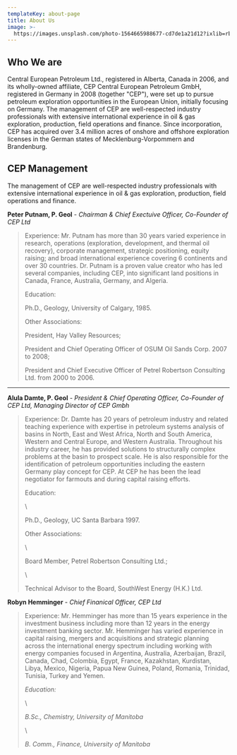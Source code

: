 ```yaml
---
templateKey: about-page
title: About Us
image: >-
  https://images.unsplash.com/photo-1564665988677-cd7de1a21d12?ixlib=rb-1.2.1&ixid=eyJhcHBfaWQiOjEyMDd9&auto=format&fit=crop&w=1350&q=80
---
```

## Who We are

Central European Petroleum Ltd., registered in Alberta, Canada in 2006, and its wholly-owned affiliate, CEP Central European Petroleum GmbH, registered in Germany in 2008 (together "CEP"), were set up to pursue petroleum exploration opportunities in the European Union, initially focusing on Germany. The management of CEP are well-respected industry professionals with extensive international experience in oil & gas exploration, production, field operations and finance. Since incorporation, CEP has acquired over 3.4 million acres of onshore and offshore exploration licenses in the German states of Mecklenburg-Vorpommern and Brandenburg.

## CEP Management

The management of CEP are well-respected industry professionals with extensive international experience in oil & gas exploration, production, field operations and finance.

**Peter Putnam, P. Geol** - _Chairman & Chief Exectuive Officer, Co-Founder of CEP Ltd_

> Experience: Mr. Putnam has more than 30 years varied experience in research, operations (exploration, development, and thermal oil recovery), corporate management, strategic positioning, equity raising; and broad international experience covering 6 continents and over 30 countries. Dr. Putnam is a proven value creator who has led several companies, including CEP, into significant land positions in Canada, France, Australia, Germany, and Algeria.
>
> Education:
>
> Ph.D., Geology, University of Calgary, 1985.
>
> Other Associations:
>
> President, Hay Valley Resources;
>
> President and Chief Operating Officer of OSUM Oil Sands Corp. 2007 to 2008;
>
> President and Chief Executive Officer of Petrel Robertson Consulting Ltd. from 2000 to 2006.
>
>

****

**Alula Damte, P. Geol** - _President & Chief Operating Officer, Co-Founder of CEP Ltd, Managing Director of  CEP Gmbh_

> Experience: Dr. Damte has 20 years of petroleum industry and related teaching experience with expertise in petroleum systems analysis of basins in North, East and West Africa, North and South America, Western and Central Europe, and Western Australia. Throughout his industry career, he has provided solutions to structurally complex problems at the basin to prospect scale. He is also responsible for the identification of petroleum opportunities including the eastern Germany play concept for CEP. At CEP he has been the lead negotiator for farmouts and during capital raising efforts.
>
> Education:
>
> \
>
>
> Ph.D., Geology, UC Santa Barbara 1997.
>
> Other Associations:
>
> \
>
>
> Board Member, Petrel Robertson Consulting Ltd.;
>
> \
>
>
> Technical Advisor to the Board, SouthWest Energy (H.K.) Ltd.



**Robyn Hemminger** - _Chief Finanical Officer, CEP Ltd_

> Experience: Mr. Hemminger has more than 15 years experience in the investment business including more than 12 years in the energy investment banking sector.  Mr. Hemminger has varied experience in capital raising, mergers and acquisitions and strategic planning across the international energy spectrum including working with energy companies focused in Argentina, Australia, Azerbaijan, Brazil, Canada, Chad, Colombia, Egypt, France, Kazakhstan, Kurdistan, Libya, Mexico, Nigeria, Papua New Guinea, Poland, Romania, Trinidad, Tunisia, Turkey and Yemen.
>
> _Education:_
>
> \
>
>
> _B.Sc., Chemistry, University of Manitoba_
>
> \
>
>
> _B. Comm., Finance, University of Manitoba_
